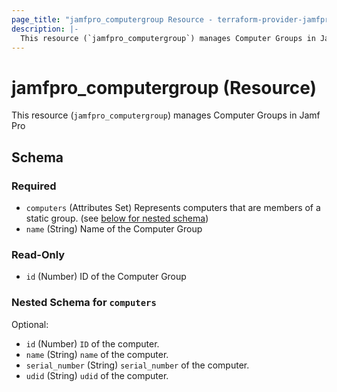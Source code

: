 ```yaml
---
page_title: "jamfpro_computergroup Resource - terraform-provider-jamfpro"
description: |-
  This resource (`jamfpro_computergroup`) manages Computer Groups in Jamf Pro
---
```


# jamfpro_computergroup (Resource)
This resource (`jamfpro_computergroup`) manages Computer Groups in Jamf Pro

<!-- schema generated by tfplugindocs -->
## Schema

### Required

- `computers` (Attributes Set) Represents computers that are members of a static group. (see [below for nested schema](#nestedatt--computers))
- `name` (String) Name of the Computer Group

### Read-Only

- `id` (Number) ID of the Computer Group

<a id="nestedatt--computers"></a>
### Nested Schema for `computers`

Optional:

- `id` (Number) `ID` of the computer.
- `name` (String) `name` of the computer.
- `serial_number` (String) `serial_number` of the computer.
- `udid` (String) `udid` of the computer.